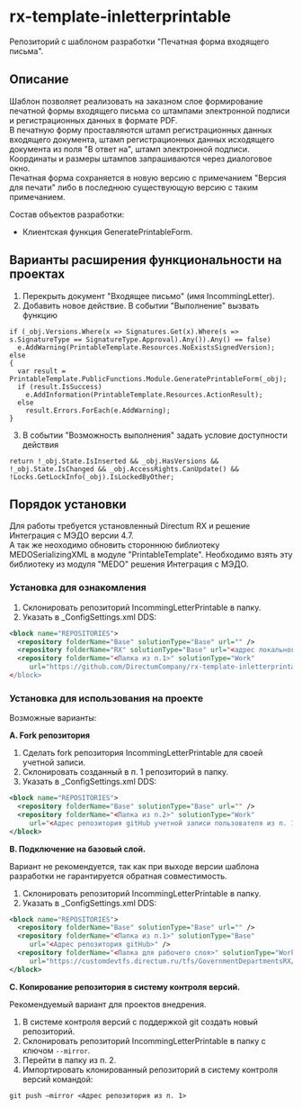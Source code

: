 # rx-template-inletterprintable
Репозиторий с шаблоном разработки "Печатная форма входящего письма".

## Описание 
Шаблон позволяет реализовать на заказном слое формирование печатной формы входящего письма со штампами электронной подписи и регистрационных данных в формате PDF.  
В печатную форму проставляются штамп регистрационных данных входящего документа, штамп регистрационных данных исходящего документа из поля "В ответ на", штамп электронной подписи.  
Координаты и размеры штампов запрашиваются через диалоговое окно.  
Печатная форма сохраняется в новую версию с примечанием "Версия для печати" либо в последнюю существующую версию с таким примечанием.

Состав объектов разработки:
* Клиентская функция GeneratePrintableForm.

## Варианты расширения функциональности на проектах
1.	Перекрыть документ "Входящее письмо" (имя IncommingLetter).
2.  Добавить новое действие. В событии "Выполнение" вызвать функцию  
``` 
if (_obj.Versions.Where(x => Signatures.Get(x).Where(s => s.SignatureType == SignatureType.Approval).Any()).Any() == false)
  e.AddWarning(PrintableTemplate.Resources.NoExistsSignedVersion);
else
{
  var result = PrintableTemplate.PublicFunctions.Module.GeneratePrintableForm(_obj);
  if (result.IsSuccess)
    e.AddInformation(PrintableTemplate.Resources.ActionResult);
  else
    result.Errors.ForEach(e.AddWarning);
}
```
3.  В событии "Возможность выполнения" задать условие доступности действия
``` 
return !_obj.State.IsInserted && _obj.HasVersions && !_obj.State.IsChanged && _obj.AccessRights.CanUpdate() && !Locks.GetLockInfo(_obj).IsLockedByOther;
```

## Порядок установки
Для работы требуется установленный Directum RX и решение Интеграция с МЭДО версии 4.7.  
А так же неоходимо обновить стороннюю библиотеку MEDOSerializingXML в модуле "PrintableTemplate". Необходимо взять эту библиотеку из модуля "MEDO" решения Интеграция с МЭДО.

### Установка для ознакомления
1. Склонировать репозиторий IncommingLetterPrintable в папку.
2. Указать в _ConfigSettings.xml DDS:
```xml
<block name="REPOSITORIES">
  <repository folderName="Base" solutionType="Base" url="" />
  <repository folderName="RX" solutionType="Base" url="<адрес локального репозитория>" />
  <repository folderName="<Папка из п.1>" solutionType="Work" 
     url="https://github.com/DirectumCompany/rx-template-inletterprintable />
</block>
```

### Установка для использования на проекте
Возможные варианты:

**A. Fork репозитория**
1. Сделать fork репозитория IncommingLetterPrintable для своей учетной записи.
2. Склонировать созданный в п. 1 репозиторий в папку.
3. Указать в _ConfigSettings.xml DDS:
``` xml
<block name="REPOSITORIES">
  <repository folderName="Base" solutionType="Base" url="" /> 
  <repository folderName="<Папка из п.2>" solutionType="Work" 
     url="<Адрес репозитория gitHub учетной записи пользователя из п. 1>" />
</block>
```

**B. Подключение на базовый слой.**

Вариант не рекомендуется, так как при выходе версии шаблона разработки не гарантируется обратная совместимость.
1. Склонировать репозиторий IncommingLetterPrintable в папку.
2. Указать в _ConfigSettings.xml DDS:
``` xml
<block name="REPOSITORIES">
  <repository folderName="Base" solutionType="Base" url="" /> 
  <repository folderName="<Папка из п.1>" solutionType="Base" 
     url="<Адрес репозитория gitHub>" />
  <repository folderName="<Папка для рабочего слоя>" solutionType="Work" 
     url="https://customdevtfs.directum.ru/tfs/GovernmentDepartmentsRX/GovernmentStSol/_git/IncommingLetterPrintable" />
</block>
```

**C. Копирование репозитория в систему контроля версий.**

Рекомендуемый вариант для проектов внедрения.
1. В системе контроля версий с поддержкой git создать новый репозиторий.
2. Склонировать репозиторий IncommingLetterPrintable в папку с ключом `--mirror`.
3. Перейти в папку из п. 2.
4. Импортировать клонированный репозиторий в систему контроля версий командой:

`git push –mirror <Адрес репозитория из п. 1>`
